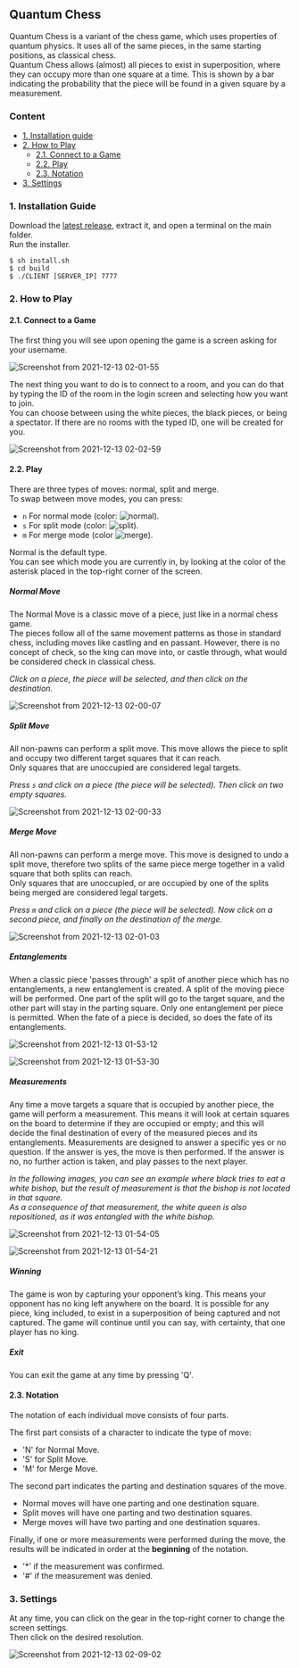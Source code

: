 ## Quantum Chess

Quantum Chess is a variant of the chess game, which uses properties of quantum physics. It uses all of the same pieces, in the same starting positions, as classical chess.\
Quantum Chess allows (almost) all pieces to exist in superposition, where they can occupy more than one square at a time. This is shown by a bar indicating the probability that the piece will be found in a given square by a measurement.

### Content

* [1. Installation guide](#1-installation-guide)
* [2. How to Play](#2-how-to-play)
  * [2.1. Connect to a Game](#21-connect-to-a-game)
  * [2.2. Play](#22-play)
  * [2.3. Notation](#23-notation)
* [3. Settings](#3-settings)

### 1. Installation Guide
Download the [latest release](https://github.com/NicoDeGiacomo/TDP1-TPF/releases/latest), extract it, and open a terminal on the main folder.\
Run the installer.
```shell
$ sh install.sh
$ cd build
$ ./CLIENT [SERVER_IP] 7777
```

### 2. How to Play
#### 2.1. Connect to a Game
The first thing you will see upon opening the game is a screen asking for your username.

![Screenshot from 2021-12-13 02-01-55](https://user-images.githubusercontent.com/11294851/145755249-16cacc16-deec-40d2-8c8c-ae54d50c0a3b.png)

The next thing you want to do is to connect to a room, and you can do that by typing the ID of the room in the login screen and selecting how you want to join.\
You can choose between using the white pieces, the black pieces, or being a spectator. If there are no rooms with the typed ID, one will be created for you.

![Screenshot from 2021-12-13 02-02-59](https://user-images.githubusercontent.com/11294851/145755278-3169a71c-f54e-48f8-be4d-fca5501c3419.png)

#### 2.2. Play
There are three types of moves: normal, split and merge.  
To swap between move modes, you can press:
 - `n` For normal mode (color: ![normal](https://via.placeholder.com/15/00ffff/000000?text=+)).
 - `s` For split mode (color: ![split](https://via.placeholder.com/15/fa0fb4/000000?text=+)).
 - `m` For merge mode (color ![merge](https://via.placeholder.com/15/008000/000000?text=+)).

Normal is the default type.\
You can see which mode you are currently in, by looking at the color of the asterisk placed in the top-right corner of the screen.

##### Normal Move
The Normal Move is a classic move of a piece, just like in a normal chess game.\
The pieces follow all of the same movement patterns as those in standard chess, including moves like castling and en passant. However, there is no concept of check, so the king can move into, or castle through, what would be considered check in classical chess.

_Click on a piece, the piece will be selected, and then click on the destination._

![Screenshot from 2021-12-13 02-00-07](https://user-images.githubusercontent.com/11294851/145755023-b90e8673-df0d-4b26-ace4-9778fd9388ea.png)

##### Split Move
All non-pawns can perform a split move. This move allows the piece to split and occupy two different target squares that it can reach.\
Only squares that are unoccupied are considered legal targets.

_Press `s` and click on a piece (the piece will be selected). Then click on two empty squares._

![Screenshot from 2021-12-13 02-00-33](https://user-images.githubusercontent.com/11294851/145755051-8d61c87e-0bcd-4a75-803d-6a997ac67fc5.png)

##### Merge Move
All non-pawns can perform a merge move. This move is designed to undo a split move, therefore two splits of the same piece merge together in a valid square that both splits can reach.\
Only squares that are unoccupied, or are occupied by one of the splits being merged are considered legal targets.

_Press `m` and click on a piece (the piece will be selected). Now click on a second piece, and finally on the destination of the merge._

![Screenshot from 2021-12-13 02-01-03](https://user-images.githubusercontent.com/11294851/145755131-5020a76b-50f7-4197-b7ca-7895c33c7a69.png)

##### Entanglements
When a classic piece 'passes through' a split of another piece which has no entanglements, a new entanglement is created.
A split of the moving piece will be performed. One part of the split will go to the target square, and the other part will stay in the parting square.
Only one entanglement per piece is permitted. When the fate of a piece is decided, so does the fate of its entanglements.

![Screenshot from 2021-12-13 01-53-12](https://user-images.githubusercontent.com/11294851/145754477-887ad41a-b933-4f22-885a-b76e8c35f456.png)

![Screenshot from 2021-12-13 01-53-30](https://user-images.githubusercontent.com/11294851/145754499-66c9eb47-0cc3-4edc-9506-fcb2a21ac45c.png)

##### Measurements
Any time a move targets a square that is occupied by another piece, the game will perform a measurement. This means it will look at certain squares on the board to determine if they are occupied or empty; and this will decide the final destination of every of the measured pieces and its entanglements.
Measurements are designed to answer a specific yes or no question. If the answer is yes, the move is then performed. If the answer is no, no further action is taken, and play passes to the next player.

_In the following images, you can see an example where black tries to eat a white bishop, but the result of measurement is that the bishop is not located in that square.\
As a consequence of that measurement, the white queen is also repositioned, as it was entangled with the white bishop._

![Screenshot from 2021-12-13 01-54-05](https://user-images.githubusercontent.com/11294851/145754551-ddd337de-addf-49fe-a737-5d93b004ac8b.png)

![Screenshot from 2021-12-13 01-54-21](https://user-images.githubusercontent.com/11294851/145754571-7c605c21-8105-4b6b-b15a-fdf1870caafa.png)

##### Winning
The game is won by capturing your opponent’s king. This means your opponent has no king left anywhere on the board. It is possible for any piece, king included, to exist in a superposition of being captured and not captured. The game will continue until you can say, with certainty, that one player has no king.

##### Exit
You can exit the game at any time by pressing 'Q'.

#### 2.3. Notation
The notation of each individual move consists of four parts.

The first part consists of a character to indicate the type of move:
- 'N' for Normal Move.
- 'S' for Split Move.
- 'M' for Merge Move.

The second part indicates the parting and destination squares of the move.
- Normal moves will have one parting and one destination square.
- Split moves will have one parting and two destination squares.
- Merge moves will have two parting and one destination squares.

Finally, if one or more measurements were performed during the move, the results will be indicated in order at the **beginning** of the notation.
- '\*' if the measurement was confirmed.
- '#' if the measurement was denied.

### 3. Settings
At any time, you can click on the gear in the top-right corner to change the screen settings.\
Then click on the desired resolution.

![Screenshot from 2021-12-13 02-09-02](https://user-images.githubusercontent.com/11294851/145755830-25386caf-a313-4311-9e80-975f3b56cf5d.png)
